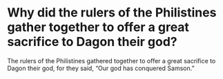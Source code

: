 # Why did the rulers of the Philistines gather together to offer a great sacrifice to Dagon their god?

The rulers of the Philistines gathered together to offer a great sacrifice to Dagon their god, for they said, “Our god has conquered Samson.”
